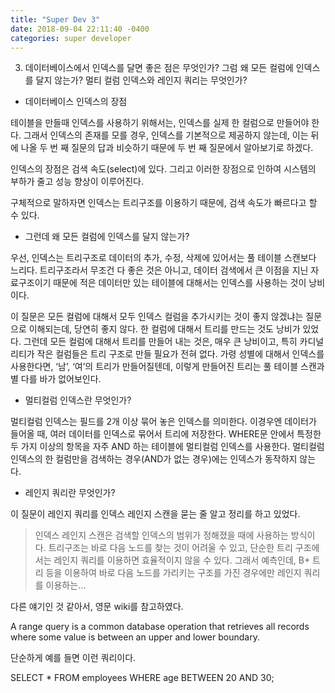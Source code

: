 ```yaml
---
title: "Super Dev 3"
date: 2018-09-04 22:11:40 -0400
categories: super developer
---
```


<ol start="3">
  <li>데이터베이스에서 인덱스를 달면 좋은 점은 무엇인가? 그럼 왜 모든 컬럼에 인덱스를 달지 않는가? 멀티 컬럼 인덱스와 레인지 쿼리는 무엇인가?</li>
</ol>

- 데이터베이스 인덱스의 장점

테이블을 만들때 인덱스를 사용하기 위해서는, 인덱스를 실제 한 컬럼으로 만들어야 한다. 그래서 인덱스의 존재를 모를 경우, 인덱스를 기본적으로 제공하지 않는데, 이는 뒤에 나올 두 번 째 질문의 답과 비슷하기 때문에 두 번 째 질문에서 알아보기로 하겠다.

인덱스의 장점은 검색 속도(select)에 있다. 그리고 이러한 장점으로 인하여 시스템의 부하가 줄고 성능 향상이 이루어진다. 

구체적으로 말하자면 인덱스는 트리구조를 이용하기 때문에, 검색 속도가 빠르다고 할 수 있다.

- 그런데 왜 모든 컬럼에 인덱스를 달지 않는가?

우선, 인덱스는 트리구조로 데이터의 추가, 수정, 삭제에 있어서는 풀 테이블 스캔보다 느리다. 트리구조라서 무조건 다 좋은 것은 아니고, 데이터 검색에서 큰 이점을 지닌 자료구조이기 때문에 적은 데이터만 있는 테이블에 대해서는 인덱스를 사용하는 것이 낭비이다.

이 질문은 모든 컬럼에 대해서 모두 인덱스 컬럼을 추가시키는 것이 좋지 않겠냐는 질문으로 이해되는데, 당연히 좋지 않다. 한 컬럼에 대해서 트리를 만드는 것도 낭비가 있었다. 그런데 모든 컬럼에 대해서 트리를 만들어 내는 것은, 매우 큰 낭비이고, 특히 카디널리티가 작은 컬럼들은 트리 구조로 만들 필요가 전혀 없다. 가령 성별에 대해서 인덱스를 사용한다면, ‘남’, ‘여’의 트리가 만들어질텐데, 이렇게 만들어진 트리는 풀 테이블 스캔과 별 다를 바가 없어보인다.

- 멀티컬럼 인덱스란 무엇인가?

멀티컬럼 인덱스는 필드를 2개 이상 묶어 놓은 인덱스를 의미한다. 이경우엔 데이터가 들어올 때, 여러 데이터를 인덱스로 묶어서 트리에 저장한다. WHERE문 안에서 특정한 두 가지 이상의 항목을 자주 AND 하는 테이블에 멀티컬럼 인덱스를 사용한다. 멀티컬럼 인덱스의 한 컬럼만을 검색하는 경우(AND가 없는 경우)에는 인덱스가 동작하지 않는다.

- 레인지 쿼리란 무엇인가?

이 질문이 레인지 쿼리를 인덱스 레인지 스캔을 묻는 줄 알고 정리를 하고 있었다.

> 인덱스 레인지 스캔은 검색할 인덱스의 범위가 정해졌을 때에 사용하는 방식이다. 트리구조는 바로 다음 노드를 찾는 것이 어려울 수 있고, 단순한 트리 구조에서는 레인지 쿼리를 이용하면 효율적이지 않을 수 있다. 그래서 예측인데, B+ 트리 등을 이용하여 바로 다음 노드를 가리키는 구조를 가진 경우에만 레인지 쿼리를 이용하는… 

다른 얘기인 것 같아서, 영문 wiki를 참고하였다.

A range query is a common database operation that retrieves all records where some value is between an upper and lower boundary.

단순하게 예를 들면 이런 쿼리이다. 

SELECT * FROM employees WHERE age BETWEEN 20 AND 30;
